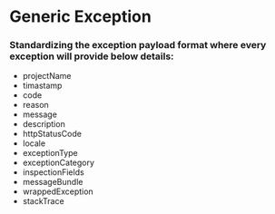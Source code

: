 # Generic Exception

### Standardizing the exception payload format where every exception will provide below details:
-	projectName
-	timastamp
-	code
-	reason
-	message
-	description
-	httpStatusCode
-	locale
-	exceptionType
-	exceptionCategory
-	inspectionFields
-	messageBundle
-	wrappedException
-	stackTrace


